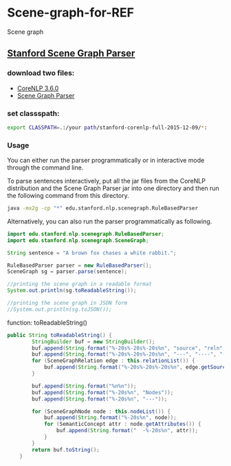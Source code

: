 # Scene-graph-for-REF
Scene graph 

## [Stanford Scene Graph Parser](https://nlp.stanford.edu/software/scenegraph-parser.shtml)

### download two files:
+ [CoreNLP 3.6.0](https://nlp.stanford.edu/software/stanford-corenlp-full-2015-12-09.zip)
+ [Scene Graph Parser](https://nlp.stanford.edu/projects/scenegraph/scenegraph-1.0.jar)
### set classspath:
```bash
export CLASSPATH=.:/your path/stanford-corenlp-full-2015-12-09/*:
```
### Usage

You can either run the parser programmatically or in interactive mode through the command line.

To parse sentences interactively, put all the jar files from the CoreNLP distribution and the Scene Graph Parser jar into one directory and then run the following command from this directory.
```bash
java -mx2g -cp "*" edu.stanford.nlp.scenegraph.RuleBasedParser
```
Alternatively, you can also run the parser programmatically as following.
```java
import edu.stanford.nlp.scenegraph.RuleBasedParser;
import edu.stanford.nlp.scenegraph.SceneGraph;

String sentence = "A brown fox chases a white rabbit.";

RuleBasedParser parser = new RuleBasedParser();
SceneGraph sg = parser.parse(sentence);

//printing the scene graph in a readable format
System.out.println(sg.toReadableString()); 

//printing the scene graph in JSON form
//System.out.println(sg.toJSON()); 
```

function: toReadableString()
```java
public String toReadableString() {
		StringBuilder buf = new StringBuilder();
		buf.append(String.format("%-20s%-20s%-20s%n", "source", "reln", "target"));
		buf.append(String.format("%-20s%-20s%-20s%n", "---", "----", "---"));
		for (SceneGraphRelation edge : this.relationList()) {
			buf.append(String.format("%-20s%-20s%-20s%n", edge.getSource(), edge.getRelation(), edge.getTarget()));
		}

		buf.append(String.format("%n%n"));
		buf.append(String.format("%-20s%n", "Nodes"));
		buf.append(String.format("%-20s%n", "---"));

		for (SceneGraphNode node : this.nodeList()) {
			buf.append(String.format("%-20s%n", node));
			for (SemanticConcept attr : node.getAttributes()) {
				buf.append(String.format("  -%-20s%n", attr));
			}
		}
		return buf.toString();
	}
```
